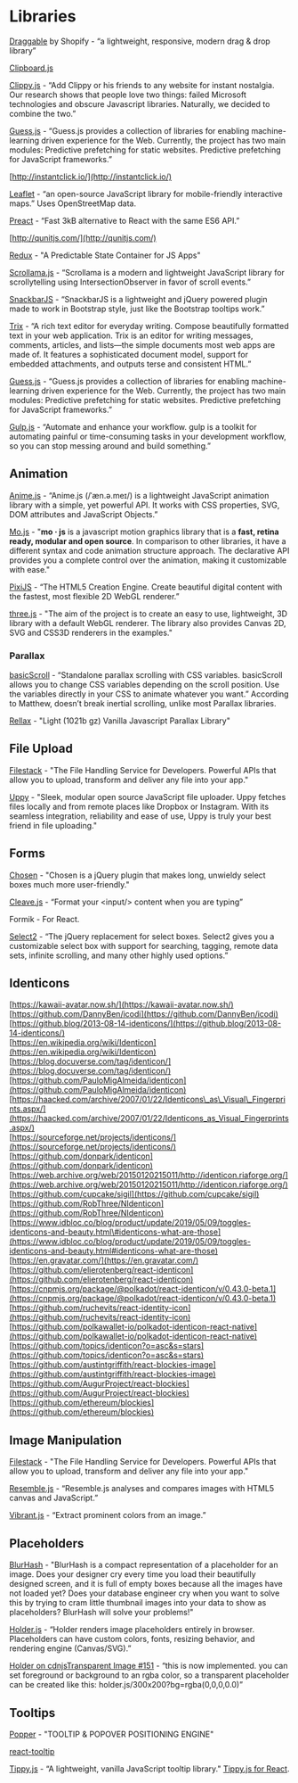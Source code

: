 # Libraries

[Draggable](https://shopify.github.io/draggable/) by Shopify - “a lightweight, responsive, modern drag & drop library”

[Clipboard.js](https://clipboardjs.com/)

[Clippy.js](https://www.smore.com/clippy-js) - “Add Clippy or his friends to any website for instant nostalgia. Our research shows that people love two things: failed Microsoft technologies and obscure Javascript libraries. Naturally, we decided to combine the two.”

[Guess.js](https://guess-js.github.io/docs) - “Guess.js provides a collection of libraries for enabling machine-learning driven experience for the Web. Currently, the project has two main modules: Predictive prefetching for static websites. Predictive prefetching for JavaScript frameworks.”

[http://instantclick.io/](http://instantclick.io/)

[Leaflet](https://leafletjs.com) - “an open-source JavaScript library for mobile-friendly interactive maps.” Uses OpenStreetMap data.

[Preact](https://preactjs.com/) - “Fast 3kB alternative to React with the same ES6 API.”

[http://qunitjs.com/](http://qunitjs.com/)

[Redux](https://redux.js.org/) - "A Predictable State Container for JS Apps"

[Scrollama.js](https://pudding.cool/process/introducing-scrollama/?utm_source=frontendfocus&utm_medium=email) - “Scrollama is a modern and lightweight JavaScript library for scrollytelling using IntersectionObserver in favor of scroll events.”

[SnackbarJS](http://fezvrasta.github.io/snackbarjs/) - “SnackbarJS is a lightweight and jQuery powered plugin made to work in Bootstrap style, just like the Bootstrap tooltips work.”

[Trix](https://trix-editor.org/) - “A rich text editor for everyday writing. Compose beautifully formatted text in your web application. Trix is an editor for writing messages, comments, articles, and lists—the simple documents most web apps are made of. It features a sophisticated document model, support for embedded attachments, and outputs terse and consistent HTML.”

[Guess.js](https://guess-js.github.io/docs) - “Guess.js provides a collection of libraries for enabling machine-learning driven experience for the Web. Currently, the project has two main modules: Predictive prefetching for static websites. Predictive prefetching for JavaScript frameworks.”

[Gulp.js](https://gulpjs.com/) - “Automate and enhance your workflow. gulp is a toolkit for automating painful or time-consuming tasks in your development workflow, so you can stop messing around and build something.”

## Animation

[Anime.js](https://animejs.com/) - “Anime.js \(/ˈæn.ə.meɪ/\) is a lightweight JavaScript animation library with a simple, yet powerful API. It works with CSS properties, SVG, DOM attributes and JavaScript Objects.”

[Mo.js](https://github.com/mojs/mojs) - "**mo · js** is a javascript motion graphics library that is a **fast, retina ready, modular and open source**. In comparison to other libraries, it have a different syntax and code animation structure approach. The declarative API provides you a complete control over the animation, making it customizable with ease."

[PixiJS](http://www.pixijs.com/) - “The HTML5 Creation Engine. Create beautiful digital content with the fastest, most flexible 2D WebGL renderer.”

[three.js](https://threejs.org/) - "The aim of the project is to create an easy to use, lightweight, 3D library with a default WebGL renderer. The library also provides Canvas 2D, SVG and CSS3D renderers in the examples."

### Parallax

[basicScroll](https://basicscroll.electerious.com/?ref=webdesignernews.com) - “Standalone parallax scrolling with CSS variables. basicScroll allows you to change CSS variables depending on the scroll position. Use the variables directly in your CSS to animate whatever you want.” According to Matthew, doesn’t break inertial scrolling, unlike most Parallax libraries.

[Rellax](https://dixonandmoe.com/rellax/) - "Light \(1021b gz\) Vanilla Javascript Parallax Library"

## File Upload

[Filestack](https://www.filestack.com/) - "The File Handling Service for Developers. Powerful APIs that allow you to upload, transform and deliver any file into your app."

[Uppy](https://uppy.io/) - "Sleek, modular open source JavaScript file uploader. Uppy fetches files locally and from remote places like Dropbox or Instagram. With its seamless integration, reliability and ease of use, Uppy is truly your best friend in file uploading."

## Forms

[Chosen](https://harvesthq.github.io/chosen/) - "Chosen is a jQuery plugin that makes long, unwieldy select boxes much more user-friendly."

[Cleave.js](https://nosir.github.io/cleave.js/?utm_source=hackernewsletter&utm_medium=email&utm_term=code) - “Format your &lt;input/&gt; content when you are typing”

Formik - For React.

[Select2](https://select2.org/) - “The jQuery replacement for select boxes. Select2 gives you a customizable select box with support for searching, tagging, remote data sets, infinite scrolling, and many other highly used options.”

## Identicons

[https://kawaii-avatar.now.sh/](https://kawaii-avatar.now.sh/)  
[https://github.com/DannyBen/icodi](https://github.com/DannyBen/icodi)  
[https://github.blog/2013-08-14-identicons/](https://github.blog/2013-08-14-identicons/)  
[https://en.wikipedia.org/wiki/Identicon](https://en.wikipedia.org/wiki/Identicon)  
[https://blog.docuverse.com/tag/identicon/](https://blog.docuverse.com/tag/identicon/)  
[https://github.com/PauloMigAlmeida/identicon](https://github.com/PauloMigAlmeida/identicon)  
[https://haacked.com/archive/2007/01/22/Identicons\_as\_Visual\_Fingerprints.aspx/](https://haacked.com/archive/2007/01/22/Identicons_as_Visual_Fingerprints.aspx/)  
[https://sourceforge.net/projects/identicons/](https://sourceforge.net/projects/identicons/)  
[https://github.com/donpark/identicon](https://github.com/donpark/identicon)  
[https://web.archive.org/web/20150120215011/http://identicon.riaforge.org/](https://web.archive.org/web/20150120215011/http://identicon.riaforge.org/)  
[https://github.com/cupcake/sigil](https://github.com/cupcake/sigil)  
[https://github.com/RobThree/NIdenticon](https://github.com/RobThree/NIdenticon)  
[https://www.idbloc.co/blog/product/update/2019/05/09/toggles-identicons-and-beauty.html\#identicons-what-are-those](https://www.idbloc.co/blog/product/update/2019/05/09/toggles-identicons-and-beauty.html#identicons-what-are-those)  
[https://en.gravatar.com/](https://en.gravatar.com/)  
[https://github.com/elierotenberg/react-identicon](https://github.com/elierotenberg/react-identicon)  
[https://cnpmjs.org/package/@polkadot/react-identicon/v/0.43.0-beta.1](https://cnpmjs.org/package/@polkadot/react-identicon/v/0.43.0-beta.1)  
[https://github.com/ruchevits/react-identity-icon](https://github.com/ruchevits/react-identity-icon)  
[https://github.com/polkawallet-io/polkadot-identicon-react-native](https://github.com/polkawallet-io/polkadot-identicon-react-native)  
[https://github.com/topics/identicon?o=asc&s=stars](https://github.com/topics/identicon?o=asc&s=stars)  
[https://github.com/austintgriffith/react-blockies-image](https://github.com/austintgriffith/react-blockies-image)  
[https://github.com/AugurProject/react-blockies](https://github.com/AugurProject/react-blockies)  
[https://github.com/ethereum/blockies](https://github.com/ethereum/blockies)

## Image Manipulation

[Filestack](https://www.filestack.com/) - "The File Handling Service for Developers. Powerful APIs that allow you to upload, transform and deliver any file into your app."

[Resemble.js](http://huddleeng.github.io/Resemble.js/) - “Resemble.js analyses and compares images with HTML5 canvas and JavaScript.”

[Vibrant.js](http://jariz.github.io/vibrant.js/) - “Extract prominent colors from an image.”

## Placeholders

[BlurHash](https://github.com/woltapp/blurhash) - "BlurHash is a compact representation of a placeholder for an image. Does your designer cry every time you load their beautifully designed screen, and it is full of empty boxes because all the images have not loaded yet? Does your database engineer cry when you want to solve this by trying to cram little thumbnail images into your data to show as placeholders? BlurHash will solve your problems!"

[Holder.js](http://holderjs.com/) - “Holder renders image placeholders entirely in browser. Placeholders can have custom colors, fonts, resizing behavior, and rendering engine \(Canvas/SVG\).”

[Holder on cdnjs](https://cdnjs.com/libraries/holder)[Transparent Image \#151](https://github.com/imsky/holder/issues/151) - “this is now implemented. you can set foreground or background to an rgba color, so a transparent placeholder can be created like this: holder.js/300x200?bg=rgba\(0,0,0,0.0\)”

## Tooltips

[Popper](https://popper.js.org/) - "TOOLTIP & POPOVER POSITIONING ENGINE"

[react-tooltip](https://github.com/wwayne/react-tooltip)

[Tippy.js](https://atomiks.github.io/tippyjs/) - “A lightweight, vanilla JavaScript tooltip library." [Tippy.js for React](https://www.npmjs.com/package/@tippyjs/react).







